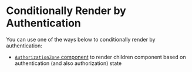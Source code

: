 # Conditionally Render by Authentication

You can use one of the ways below to conditionally render by authentication:

 - [`AuthorizationZone` component](../components/AuthorizationZone.md) to render children component based on authentication (and also authorization) state